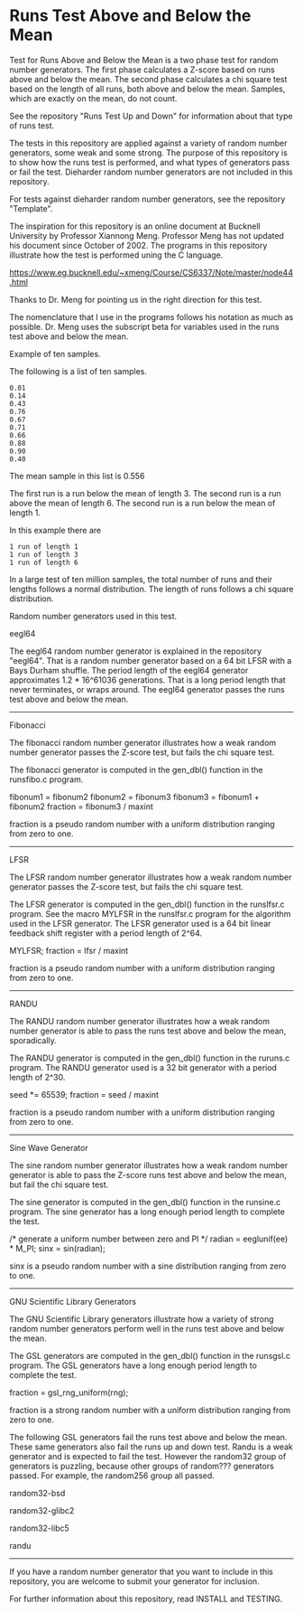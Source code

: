 # Runs Test Above and Below the Mean

Test for Runs Above and Below the Mean is a two phase test
for random number generators.  The first phase calculates
a Z-score based on runs above and below the mean.  The second
phase calculates a chi square test based on the length of all
runs, both above and below the mean.  Samples, which are exactly
on the mean, do not count.

See the repository "Runs Test Up and Down"
for information about that type of runs test.

The tests in this repository are applied against a variety
of random number generators, some weak and some strong.
The purpose of this repository is to show how the runs
test is performed, and what types of generators pass or
fail the test.  Dieharder random number generators are
not included in this repository.

For tests against dieharder random number generators, see
the repository "Template".

The inspiration for this repository is an online document
at Bucknell University by Professor Xiannong Meng.
Professor Meng has not updated his document since October of
2002.  The programs in this repository illustrate how the
test is performed uning the C language.

https://www.eg.bucknell.edu/~xmeng/Course/CS6337/Note/master/node44.html

Thanks to Dr. Meng for pointing us in the right direction for
this test.

The nomenclature that I use in the programs follows his
notation as much as possible.  Dr. Meng uses the subscript
beta for variables used in the runs test above and below the
mean.

Example of ten samples.

The following is a list of ten samples.

	0.01
	0.14
	0.43
	0.76
	0.67
	0.71
	0.66
	0.88
	0.90
	0.40

The mean sample in this list is 0.556

The first  run is a run below the mean of length 3.
The second run is a run above the mean of length 6.
The second run is a run below the mean of length 1.

In this example there are

	1 run of length 1
	1 run of length 3
	1 run of length 6

In a large test of ten million samples, the total number
of runs and their lengths follows a normal distribution.
The length of runs follows a chi square distribution.

Random number generators used in this test.

eegl64

The eegl64 random number generator is explained in the repository
"eegl64".  That is a random number generator based on a 64 bit
LFSR with a Bays Durham shuffle.  The period length of the eegl64
generator approximates 1.2 * 16^61036 generations.  That is a long
period length that never terminates, or wraps around.  The eegl64
generator passes the runs test above and below the mean.

----------------

Fibonacci

The fibonacci random number generator illustrates how a weak
random number generator passes the Z-score test, but fails
the chi square test.

The fibonacci generator is computed in the gen_dbl() function
in the runsfibo.c program.

fibonum1 = fibonum2
fibonum2 = fibonum3
fibonum3 = fibonum1 + fibonum2
fraction = fibonum3 / maxint

fraction is a pseudo random number with a uniform distribution
ranging from zero to one.

----------------

LFSR

The LFSR random number generator illustrates how a weak random
number generator passes the Z-score test, but fails the chi square
test.

The LFSR generator is computed in the gen_dbl() function
in the runslfsr.c program.  See the macro MYLFSR in the
runslfsr.c program for the algorithm used in the LFSR
generator.  The LFSR generator used is a 64 bit linear
feedback shift register with a period length of 2^64.

MYLFSR;
fraction = lfsr / maxint

fraction is a pseudo random number with a uniform distribution
ranging from zero to one.

----------------

RANDU

The RANDU random number generator illustrates how a weak
random number generator is able to pass the runs test
above and below the mean, sporadically.

The RANDU generator is computed in the gen_dbl() function
in the ruruns.c program.  The RANDU generator used is a 32
bit generator with a period length of 2^30.

seed *= 65539;
fraction = seed / maxint

fraction is a pseudo random number with a uniform distribution
ranging from zero to one.

----------------

Sine Wave Generator

The sine random number generator illustrates how a weak
random number generator is able to pass the Z-score runs
test above and below the mean, but fail the chi square test.

The sine generator is computed in the gen_dbl() function
in the runsine.c program.  The sine generator has a long
enough period length to complete the test.

/* generate a uniform number between zero and PI */
radian = eeglunif(ee) * M_PI;
sinx = sin(radian);

sinx is a pseudo random number with a sine distribution
ranging from zero to one.

----------------

GNU Scientific Library Generators

The GNU Scientific Library generators illustrate how a variety
of strong random number generators perform well in the runs test
above and below the mean.

The GSL generators are computed in the gen_dbl() function
in the runsgsl.c program.  The GSL generators have a long
enough period length to complete the test.

fraction = gsl_rng_uniform(rng);

fraction is a strong random number with a uniform distribution
ranging from zero to one.

The following GSL generators fail the runs test above and
below the mean.  These same generators also fail the runs
up and down test.  Randu is a weak generator and is expected
to fail the test.  However the random32 group of generators
is puzzling, because other groups of random??? generators passed.
For example, the random256 group all passed.

random32-bsd

random32-glibc2

random32-libc5

randu

----------------

If you have a random number generator that you want to include
in this repository, you are welcome to submit your generator for
inclusion.

For further information about this repository, read INSTALL and
TESTING.
